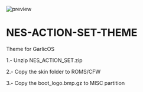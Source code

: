 ![preview](https://user-images.githubusercontent.com/82564218/221402416-5a6c08b3-cad5-424f-be2d-6720aa540195.png)




# NES-ACTION-SET-THEME

Theme for GarlicOS

1.- Unzip NES_ACTION_SET.zip

2.- Copy the skin folder to ROMS/CFW

3.- Copy the boot_logo.bmp.gz to MISC partition
